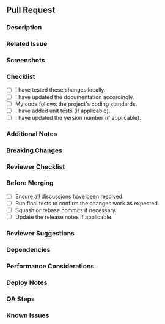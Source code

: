 ## Pull Request

### Description
<!-- A brief description of the changes in this pull request. -->

### Related Issue
<!-- If there's an existing issue related to this pull request, mention it here. -->

### Screenshots
<!-- Include screenshots or GIFs that demonstrate the changes (if applicable). -->

### Checklist
- [ ] I have tested these changes locally.
- [ ] I have updated the documentation accordingly.
- [ ] My code follows the project's coding standards.
- [ ] I have added unit tests (if applicable).
- [ ] I have updated the version number (if applicable).

### Additional Notes
<!-- Any additional information that might be helpful for reviewers or testing. -->

### Breaking Changes
<!-- List any breaking changes introduced by this pull request. -->

### Reviewer Checklist
<!-- Instructions for the reviewer. What specifically should they focus on or test? -->

### Before Merging
- [ ] Ensure all discussions have been resolved.
- [ ] Run final tests to confirm the changes work as expected.
- [ ] Squash or rebase commits if necessary.
- [ ] Update the release notes if applicable.

### Reviewer Suggestions
<!-- Ask for specific feedback or input from reviewers. -->

### Dependencies
<!-- List any new dependencies or changes to existing dependencies. -->

### Performance Considerations
<!-- Discuss any performance considerations introduced by this pull request. -->

### Deploy Notes
<!-- Any specific steps needed for deployment or configuration changes. -->

### QA Steps
<!-- Provide steps for QA testing, if applicable. -->

### Known Issues
<!-- List any known issues or limitations with the changes in this pull request. -->
